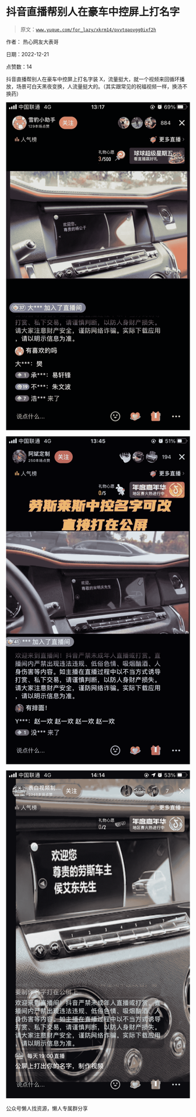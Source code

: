 # 抖音直播帮别人在豪车中控屏上打名字

> 原文：[`www.yuque.com/for_lazy/xkrm14/pvvtqaovgg0ixf2h`](https://www.yuque.com/for_lazy/xkrm14/pvvtqaovgg0ixf2h)



作者： 热心网友大表哥



日期：2022-12-21



点赞数：14



抖音直播帮别人在豪车中控屏上打名字装 X，流量挺大，就一个视频来回循环播放，场景可白天黑夜变换，人流量挺大的。（其实跟常见的祝福视频一样，换汤不换药）



![](img/aad7fc3c7da9446661498b49e348a132.png)



![](img/25e380454d58c005371cda79a588da67.png)



![](img/ec40e2cd085f8b197f3c8f49c96c1770.png)



公众号懒人找资源，懒人专属群分享

